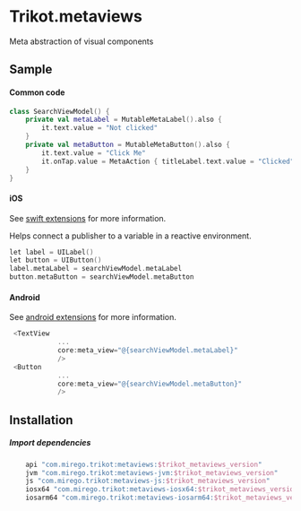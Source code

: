 # Trikot.metaviews

Meta abstraction of visual components

## Sample
#### Common code
```kotlin
class SearchViewModel() {
    private val metaLabel = MutableMetaLabel().also {
        it.text.value = "Not clicked"
    }
    private val metaButton = MutableMetaButton().also {
        it.text.value = "Click Me"
        it.onTap.value = MetaAction { titleLabel.text.value = "Clicked" }
    }
}
```

#### iOS
See [swift extensions](./swift-extensions/README.md) for more information.

Helps connect a publisher to a variable in a reactive environment.
```kotlin
let label = UILabel()
let button = UIButton()
label.metaLabel = searchViewModel.metaLabel
button.metaButton = searchViewModel.metaButton
```

#### Android
See [android extensions](./android-ktx/README.md) for more information.
```kotlin
 <TextView
            ...
            core:meta_view="@{searchViewModel.metaLabel}"
            />
 <Button
            ...
            core:meta_view="@{searchViewModel.metaButton}"
            />
```

## Installation
##### Import dependencies
```groovy
    api "com.mirego.trikot:metaviews:$trikot_metaviews_version"
    jvm "com.mirego.trikot:metaviews-jvm:$trikot_metaviews_version"
    js "com.mirego.trikot:metaviews-js:$trikot_metaviews_version"
    iosx64 "com.mirego.trikot:metaviews-iosx64:$trikot_metaviews_version"
    iosarm64 "com.mirego.trikot:metaviews-iosarm64:$trikot_metaviews_version"
```
